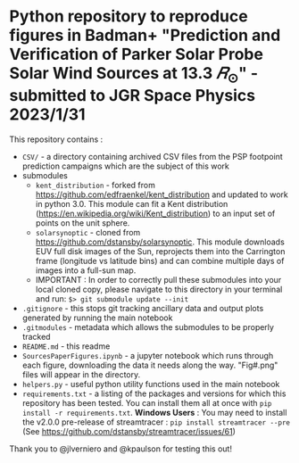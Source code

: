 # Python repository to reproduce figures in  Badman+ "Prediction and Verification of Parker Solar Probe Solar Wind Sources at 13.3 $𝑅_\odot$" - submitted to JGR Space Physics 2023/1/31

This repository contains :

* `CSV/` - a directory containing archived CSV files from the PSP footpoint prediction campaigns which are the subject of this work
* submodules 
    * `kent_distribution` - forked from https://github.com/edfraenkel/kent_distribution and updated to work in python 3.0. This module can fit a Kent distribution (https://en.wikipedia.org/wiki/Kent_distribution) to an input set of points on the unit sphere.
    * `solarsynoptic` - cloned from https://github.com/dstansby/solarsynoptic. This module downloads EUV full disk images of the Sun, reprojects them into the Carrington frame (longitude vs latitude bins) and can combine multiple days of images into a full-sun map.
    * IMPORTANT : In order to correctly pull these submodules into your local cloned copy, please navigate to this directory in your terminal and run: `$> git submodule update --init`
* `.gitignore` - this stops git tracking ancillary data and output plots generated by running the main notebook
* `.gitmodules` - metadata which allows the submodules to be properly tracked
* `README.md` - this readme
* `SourcesPaperFigures.ipynb` - a jupyter notebook which runs through each figure, downloading the data it needs along the way. "Fig#.png" files will appear in the directory.
* `helpers.py` - useful python utility functions used in the main notebook
* `requirements.txt` - a listing of the packages and versions for which this repository has been tested. You can install them all at once with `pip install -r requirements.txt`. __Windows Users__ : You may need to install the v2.0.0 pre-release of streamtracer : `pip install streamtracer --pre` (See https://github.com/dstansby/streamtracer/issues/61)

Thank you to @jlverniero and @kpaulson for testing this out!
